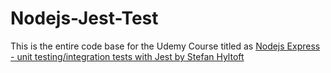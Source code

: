 ﻿# Nodejs-Jest-Test

This is the entire code base for the Udemy Course titled as [Nodejs Express - unit testing/integration tests with Jest by Stefan Hyltoft](https://www.udemy.com/course/nodejs-unit-testing-and-integration-testing-with-express-and-jest/)
